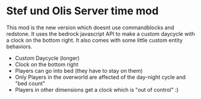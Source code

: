 # Stef und Olis Server time mod

This mod is the new version which doesnt use commandblocks and redstone. It uses the bedrock javascript API to make a custom daycycle with a clock on the bottom right. It also comes with some little custom entity behaviors.

- Custom Daycycle (longer)
- Clock on the bottom right
- Players can go into bed (they have to stay on them)
- Only Players in the overworld are affected of the day-night cycle and "bed count"
- Players in other dimensions get a clock which is "out of control" :)
